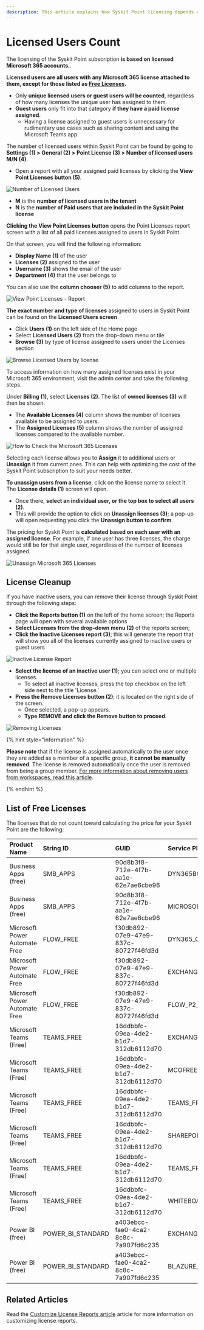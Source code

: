 ```yaml
---
description: This article explains how Syskit Point licensing depends on the licensed Microsoft 365 accounts.
---
```


# Licensed Users Count

The licensing of the Syskit Point subscription **is based on licensed Microsoft 365 accounts.**.

**Licensed users are all users with any Microsoft 365 license attached to them, except for those listed as [Free Licenses](#list-of-free-licenses).**
 * Only **unique licensed users or guest users will be counted**, regardless of how many licenses the unique user has assigned to them. 
 * **Guest users** only fit into that category **if they have a paid license assigned**. 
   * Having a license assigned to guest users is unnecessary for rudimentary use cases such as sharing content and using the Microsoft Teams app.

The number of licensed users within Syskit Point can be found by going to **Settings (1) > General (2) > Point License (3) > Number of licensed users M/N (4)**.
* Open a report with all your assigned paid licenses by clicking the **View Point Licenses button (5)**. 

![Number of Licensed Users](../../static/img/activation-licensed-users-point.png)

 * **M** is the **number of licensed users in the tenant** 
 * **N** is the **number of Paid users that are included in the Syskit Point license**

**Clicking the View Point Licenses button** opens the Point Licenses report screen with a list of all paid licenses assigned to users in Syskit Point. 

On that screen, you will find the following information:
  * **Display Name (1)** of the user 
  * **Licenses (2)** assigned to the user 
  * **Username (3)** shows the email of the user 
  * **Department (4)** that the user belongs to 

You can also use the **column chooser (5)** to add columns to the report. 

![View Point Licenses - Report](../../static/img/activation-licensed-users-licenses-report.png)

**The exact number and type of licenses** assigned to users in Syskit Point can be found on the **Licensed Users screen**. 
* Click **Users (1)** on the left side of the Home page
* Select **Licensed Users (2)** from the drop-down menu or tile
* **Browse (3)** by type of license assigned to users under the Licenses section

![Browse Licensed Users by license](../../static/img/activation-licensed-users-browse-license.png)

To access information on how many assigned licenses exist in your Microsoft 365 environment, visit the admin center and take the following steps. 

Under **Billing (1)**, select **Licenses (2)**. The list of **owned licenses (3)** will then be shown. 
 * The **Available Licenses (4)** column shows the number of licenses available to be assigned to users. 
 * The **Assigned Licenses (5)** column shows the number of assigned licenses compared to the available number. 

![How to Check the Microsoft 365 Licenses](../../static/img/licensed-users-count-m365-licenses.png)

Selecting each license allows you to **Assign** it to additional users or **Unassign** it from current ones. This can help with optimizing the cost of the Syskit Point subscription to suit your needs better.

**To unassign users from a license**, click on the license name to select it. The **License details (1)** screen will open.

 * Once there, **select an individual user, or the top box to select all users (2)**.
 * This will provide the option to click on **Unassign licenses (3)**; a pop-up will open requesting you click the **Unassign button to confirm**.

The pricing for Syskit Point is **calculated based on each user with an assigned license**. 
For example, if one user has three licenses, the charge would still be for that single user, regardless of the number of licenses assigned. 

![Unassign Microsoft 365 Licenses](../../static/img/licensed-users-count-unassign-m365-licenses.png)

## License Cleanup

If you have inactive users, you can remove their license through Syskit Point through the following steps:
 * **Click the Reports button (1)** on the left of the home screen; the Reports page will open with several available options
 * **Select Licenses from the drop-down menu (2)** of the reports screen; 
 * **Click the Inactive Licenses report (3)**; this will generate the report that will show you all of the licenses currently assigned to inactive users or guest users

![Inactive License Report](../../static/img/activation-licensed-users-count-inactive-report.png)

 * **Select the license of an inactive user (1)**; you can select one or multiple licenses. 
    * To select all inactive licenses, press the top checkbox on the left side next to the title 'License.' 
 * **Press the Remove Licenses button (2)**; it is located on the right side of the screen. 
    * Once selected, a pop-up appears.
    * **Type REMOVE and click the Remove button to proceed**. 

![Removing Licenses](../../static/img/activation-licensed-users-count-inactive-remove.png)


{% hint style="information" %}

**Please note** that if the license is assigned automatically to the user once they are added as a member of a specific group, **it cannot be manually removed**. The license is removed automatically once the user is removed from being a group member. [For more information about removing users from workspaces, read this article](../point-collaborators/manage-workspaces/manage-workspaces.md#remove-group-access).

{% endhint %}

## List of Free Licenses

The licenses that do not count toward calculating the price for your Syskit Point are the following:

| Product Name | String ID | GUID | Service Plan Name |
| :--- | :--- | :--- | :--- |
| Business Apps (free) | SMB_APPS | 90d8b3f8-712e-4f7b-aa1e-62e7ae6cbe96 | DYN365BC_MS_INVOICING |
| Business Apps (free) | SMB_APPS | 90d8b3f8-712e-4f7b-aa1e-62e7ae6cbe96 | MICROSOFTBOOKINGS |
| Microsoft Power Automate Free | FLOW_FREE | f30db892-07e9-47e9-837c-80727f46fd3d | DYN365_CDS_VIRAL |
| Microsoft Power Automate Free | FLOW_FREE | f30db892-07e9-47e9-837c-80727f46fd3d | EXCHANGE_S_FOUNDATION |
| Microsoft Power Automate Free | FLOW_FREE | f30db892-07e9-47e9-837c-80727f46fd3d | FLOW_P2_VIRAL |
| Microsoft Teams (Free) | TEAMS_FREE | 16ddbbfc-09ea-4de2-b1d7-312db6112d70 | EXCHANGE_S_FOUNDATION |
| Microsoft Teams (Free) | TEAMS_FREE | 16ddbbfc-09ea-4de2-b1d7-312db6112d70 | MCOFREE |
| Microsoft Teams (Free) | TEAMS_FREE | 16ddbbfc-09ea-4de2-b1d7-312db6112d70 | TEAMS_FREE |
| Microsoft Teams (Free) | TEAMS_FREE | 16ddbbfc-09ea-4de2-b1d7-312db6112d70 | SHAREPOINTDESKLESS |
| Microsoft Teams (Free) | TEAMS_FREE | 16ddbbfc-09ea-4de2-b1d7-312db6112d70 | TEAMS_FREE_SERVICE |
| Microsoft Teams (Free) | TEAMS_FREE | 16ddbbfc-09ea-4de2-b1d7-312db6112d70 | WHITEBOARD_FIRSTLINE1 |
| Power BI (free) | POWER_BI_STANDARD | a403ebcc-fae0-4ca2-8c8c-7a907fd6c235 | EXCHANGE_S_FOUNDATION |
| Power BI (free) | POWER_BI_STANDARD | a403ebcc-fae0-4ca2-8c8c-7a907fd6c235 | BI_AZURE_P0 |


## Related Articles

Read the [Customize License Reports article](../configuration/customize-license-reports.md) article for more information on customizing license reports.
